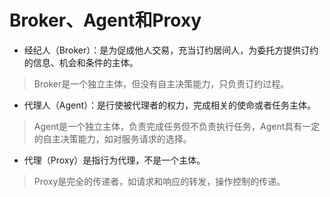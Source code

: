 # Broker、Agent和Proxy

- 经纪人（Broker）：是为促成他人交易，充当订约居间人，为委托方提供订约的信息、机会和条件的主体。

>  Broker是一个独立主体，但没有自主决策能力，只负责订约过程。

- 代理人（Agent）：是行使被代理者的权力，完成相关的使命或者任务主体。

> Agent是一个独立主体，负责完成任务但不负责执行任务，Agent具有一定的自主决策能力，如对服务请求的选择。

- 代理（Proxy）是指行为代理，不是一个主体。

> Proxy是完全的传递者，如请求和响应的转发，操作控制的传递。

